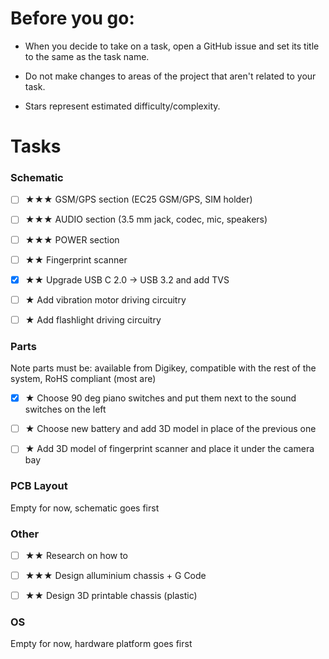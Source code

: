 # Before you go:
- When you decide to take on a task, open a GitHub issue and set its title to the same as the task name.

- Do not make changes to areas of the project that aren't related to your task.

- Stars represent estimated difficulty/complexity.

# Tasks
### Schematic

- [ ] ★★★ GSM/GPS section (EC25 GSM/GPS, SIM holder)

- [ ] ★★★ AUDIO section (3.5 mm jack, codec, mic, speakers)

- [ ]  ★★★ POWER section

- [ ] ★★ Fingerprint scanner

- [x] ★★ Upgrade USB C 2.0 → USB 3.2 and add TVS

- [ ] ★ Add vibration motor driving circuitry

- [ ] ★ Add flashlight driving circuitry


### Parts
Note parts must be: available from Digikey, compatible with the rest of the
system, RoHS compliant (most are)

- [x] ★ Choose 90 deg piano switches and put them next to the sound switches on the left

- [ ] ★ Choose new battery and add 3D model in place of the previous one

- [ ] ★ Add 3D model of fingerprint scanner and place it under the camera bay

### PCB Layout
Empty for now, schematic goes first

### Other

- [ ] ★★ Research on how to

- [ ] ★★★ Design alluminium chassis + G Code

- [ ] ★★ Design 3D printable chassis (plastic)

### OS
Empty for now, hardware platform goes first

